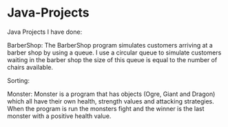 # Java-Projects
Java Projects I have done:

BarberShop: The BarberShop program simulates customers arriving at a barber shop by using a queue. I use a circular queue to simulate customers waiting in the barber shop the size of this queue is equal to the number of chairs available.

Sorting: 

Monster: Monster is a program that has objects (Ogre, Giant and Dragon) which all have their own health, strength values and attacking strategies. When the program is run the monsters fight and the winner is the last monster with a positive health value. 
